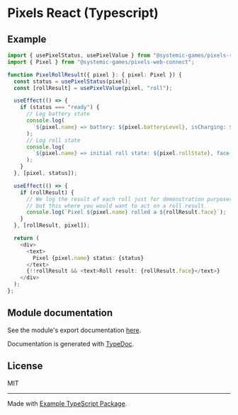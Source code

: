 # Pixels React (Typescript)

## Example

```Typescript
import { usePixelStatus, usePixelValue } from "@systemic-games/pixels-react";
import { Pixel } from "@systemic-games/pixels-web-connect";

function PixelRollResult({ pixel }: { pixel: Pixel }) {
  const status = usePixelStatus(pixel);
  const [rollResult] = usePixelValue(pixel, "roll");

  useEffect(() => {
    if (status === "ready") {
      // Log battery state
      console.log(
        `${pixel.name} => battery: ${pixel.batteryLevel}, isCharging: ${pixel.isCharging}`
      );
      // Log roll state
      console.log(
        `${pixel.name} => initial roll state: ${pixel.rollState}, face ${pixel.currentFace}`
      );
    }
  }, [pixel, status]);

  useEffect(() => {
    if (rollResult) {
      // We log the result of each roll just for demonstration purposes
      // but this where you would want to act on a roll result.
      console.log(`Pixel ${pixel.name} rolled a ${rollResult.face}`);
    }
  }, [rollResult, pixel]);

  return (
    <div>
      <text>
        Pixel {pixel.name} status: {status}
      </text>
      {!!rollResult && <text>Roll result: {rollResult.face}</text>}
    </div>
  );
};
```

## Module documentation

See the module's export documentation [here](
    https://gamewithpixels.github.io/pixels-js/modules/_systemic_games_pixels_react.html
).

Documentation is generated with [TypeDoc](https://typedoc.org/).

## License

MIT

---

Made with [Example TypeScript Package](
    https://github.com/tomchen/example-typescript-package
).
